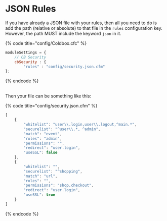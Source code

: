 # JSON Rules

If you have already a JSON file with your rules, then all you need to do is add the path (relative or absolute) to that file in the `rules` configuration key.  However, the path MUST include the keyword `json` in it.

{% code title="config/Coldbox.cfc" %}
```javascript
moduleSettings = {
	// CB Security
	cbSecurity : {
		"rules" : "config/security.json.cfm"
};
```
{% endcode %}

\
Then your file can be something like this:

{% code title="config/security.json.cfm" %}
```javascript
[
    {
        "whitelist": "user\\.login,user\\.logout,^main.*",
        "securelist": "^user\\.*, ^admin",
        "match": "event",
        "roles": "admin",
        "permissions": "",
        "redirect": "user.login",
        "useSSL": false
    },
    {
        "whitelist": "",
        "securelist": "^shopping",
        "match": "url",
        "roles": "",
        "permissions": "shop,checkout",
        "redirect": "user.login",
        "useSSL": true
    }
]
```
{% endcode %}
